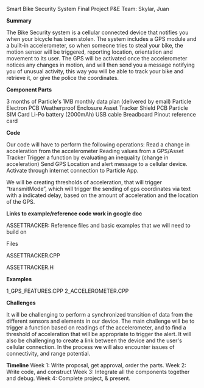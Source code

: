 Smart Bike Security System 
Final Project P&E
Team: Skylar, Juan  


**Summary**

The Bike Security system is a cellular connected device that notifies you when your bicycle has been stolen. The system includes a GPS module and a built-in accelerometer, so when someone tries to steal your bike, the motion sensor will be triggered, reporting location, orientation and movement to its user. The GPS will be activated once the accelerometer notices any changes in motion, and will then send you a message notifying you of unusual activity, this way you will be able to track your bike and retrieve it, or give the police the coordinates. 


**Component Parts**

3 months of Particle's 1MB monthly data plan (delivered by email)
Particle Electron PCB
Weatherproof Enclosure
Asset Tracker Shield PCB
Particle SIM Card
Li-Po battery (2000mAh)
USB cable
Breadboard
Pinout reference card





**Code**

Our code will have to perform the following operations:
Read a change in acceleration from the accelerometer 
Reading values from a GPS/Asset Tracker
Trigger a function by evaluating an inequality (change in acceleration)
Send GPS Location and alert message to a cellular device.
Activate through internet connection to Particle App. 

We will be creating thresholds of acceleration, that will trigger  “transmitMode”, which will trigger the sending of gps coordinates via text with a indicated delay, based on the amount of acceleration and the location of the GPS. 




**Links to example/reference code work in google doc**

ASSETTRACKER: Reference files and basic examples that we will need to build on 

Files

ASSETTRACKER.CPP

ASSETTRACKER.H

**Examples**

1_GPS_FEATURES.CPP
2_ACCELEROMETER.CPP

**Challenges**

It will be challenging to perform a synchronized transition of data from the different sensors and elements in our device. The main challenge will be to trigger a function based on readings of the accelerometer, and to find a threshold of acceleration that will be appropriate to trigger the alert. It will also be challenging to create a link between the device and the user's cellular connection. In the process we will also encounter issues  of connectivity, and range potential.




**Timeline**
Week 1: Write proposal, get approval, order the parts.
Week 2: Write code, and construct 
Week 3: Integrate all the components together and debug.
Week 4: Complete project, & present. 









